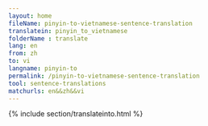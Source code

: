 ```yaml
---
layout: home
fileName: pinyin-to-vietnamese-sentence-translation
translatein: pinyin_to_vietnamese
folderName : translate
lang: en
from: zh
to: vi
langname: pinyin-to
permalink: /pinyin-to-vietnamese-sentence-translation
tool: sentence-translations
matchurls: en&&zh&&vi
---
```

{% include section/translateinto.html %}
